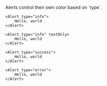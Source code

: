 Alerts control their own color based on \`type\`.

```
<Alert type="info">
    Hello, world
</Alert>
```

```
<Alert type="info" textOnly>
    Hello, world
</Alert>
```

```
<Alert type="success">
    Hello, world
</Alert>
```

```
<Alert type="error">
    Hello, world
</Alert>
```